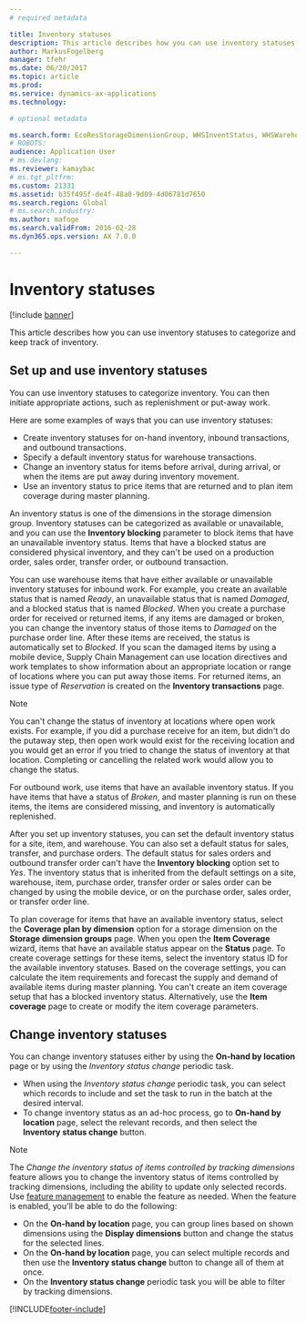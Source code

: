 ```yaml
---
# required metadata

title: Inventory statuses
description: This article describes how you can use inventory statuses to categorize and keep track of inventory.
author: MarkusFogelberg
manager: tfehr
ms.date: 06/20/2017
ms.topic: article
ms.prod:
ms.service: dynamics-ax-applications
ms.technology:

# optional metadata

ms.search.form: EcoResStorageDimensionGroup, WHSInventStatus, WHSWarehouseStatusChange
# ROBOTS:
audience: Application User
# ms.devlang:
ms.reviewer: kamaybac
# ms.tgt_pltfrm:
ms.custom: 21331
ms.assetid: b35f495f-de4f-48a0-9d09-4d06781d7650
ms.search.region: Global
# ms.search.industry:
ms.author: mafoge
ms.search.validFrom: 2016-02-28
ms.dyn365.ops.version: AX 7.0.0

---
```


# Inventory statuses

[!include [banner](../includes/banner.md)]

This article describes how you can use inventory statuses to categorize and keep track of inventory.

## Set up and use inventory statuses

You can use inventory statuses to categorize inventory. You can then initiate appropriate actions, such as replenishment or put-away work.

Here are some examples of ways that you can use inventory statuses:

- Create inventory statuses for on-hand inventory, inbound transactions, and outbound transactions.
- Specify a default inventory status for warehouse transactions.
- Change an inventory status for items before arrival, during arrival, or when the items are put away during inventory movement.
- Use an inventory status to price items that are returned and to plan item coverage during master planning.

An inventory status is one of the dimensions in the storage dimension group. Inventory statuses can be categorized as available or unavailable, and you can use the **Inventory blocking** parameter to block items that have an unavailable inventory status. Items that have a blocked status are considered physical inventory, and they can't be used on a production order, sales order, transfer order, or outbound transaction.

You can use warehouse items that have either available or unavailable inventory statuses for inbound work. For example, you create an available status that is named *Ready*, an unavailable status that is named *Damaged*, and a blocked status that is named *Blocked*. When you create a purchase order for received or returned items, if any items are damaged or broken, you can change the inventory status of those items to *Damaged* on the purchase order line. After these items are received, the status is automatically set to *Blocked*. If you scan the damaged items by using a mobile device, Supply Chain Management can use location directives and work templates to show information about an appropriate location or range of locations where you can put away those items. For returned items, an issue type of *Reservation* is created on the **Inventory transactions** page.

> [!NOTE]
> You can't change the status of inventory at locations where open work exists. For example, if you did a purchase receive for an item, but didn't do the putaway step, then open work would exist for the receiving location and you would get an error if you tried to change the status of inventory at that location. Completing or cancelling the related work would allow you to change the status.
 
For outbound work, use items that have an available inventory status. If you have items that have a status of *Broken*, and master planning is run on these items, the items are considered missing, and inventory is automatically replenished.

After you set up inventory statuses, you can set the default inventory status for a site, item, and warehouse. You can also set a default status for sales, transfer, and purchase orders. The default status for sales orders and outbound transfer order can't have the **Inventory blocking** option set to *Yes*. The inventory status that is inherited from the default settings on a site, warehouse, item, purchase order, transfer order or sales order can be changed by using the mobile device, or on the purchase order, sales order, or transfer order line.

To plan coverage for items that have an available inventory status, select the **Coverage plan by dimension** option for a storage dimension on the **Storage dimension groups** page. When you open the **Item Coverage** wizard, items that have an available status appear on the **Status** page. To create coverage settings for these items, select the inventory status ID for the available inventory statuses. Based on the coverage settings, you can calculate the item requirements and forecast the supply and demand of available items during master planning. You can't create an item coverage setup that has a blocked inventory status. Alternatively, use the **Item coverage** page to create or modify the item coverage parameters.

## Change inventory statuses

You can change inventory statuses either by using the **On-hand by location** page or by using the *Inventory status change* periodic task.

- When using the *Inventory status change* periodic task, you can select which records to include and set the task to run in the batch at the desired interval.
- To change inventory status as an ad-hoc process, go to **On-hand by location** page, select the relevant records, and then select the **Inventory status change** button.

> [!NOTE]
> The *Change the inventory status of items controlled by tracking dimensions* feature allows you to change the inventory status of items controlled by tracking dimensions, including the ability to update only selected records. Use [feature management](../../fin-ops-core/fin-ops/get-started/feature-management/feature-management-overview.md) to enable the feature as needed. When the feature is enabled, you'll be able to do the following:
>
> - On the **On-hand by location** page, you can group lines based on shown dimensions using the **Display dimensions** button and change the status for the selected lines.
> - On the **On-hand by location** page, you can select multiple records and then use the **Inventory status change** button to change all of them at once.
> - On the **Inventory status change** periodic task you will be able to filter by tracking dimensions.


[!INCLUDE[footer-include](../../includes/footer-banner.md)]
